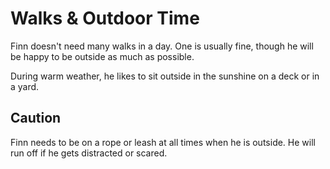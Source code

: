 # Walks & Outdoor Time

Finn doesn't need many walks in a day. One is usually fine, though he will be happy to be outside as much as possible.

During warm weather, he likes to sit outside in the sunshine on a deck or in a yard.

## Caution

Finn needs to be on a rope or leash at all times when he is outside. He will run off if he gets distracted or scared.
